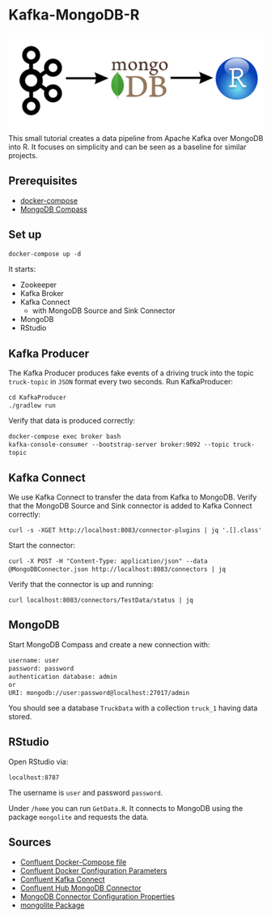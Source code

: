 # Kafka-MongoDB-R

![](image.png)
This small tutorial creates a data pipeline from Apache Kafka over MongoDB into R.
It focuses on simplicity and can be seen as a baseline for similar projects.

## Prerequisites

* [docker-compose](https://docs.docker.com/compose/install/)
* [MongoDB Compass](https://www.mongodb.com/try/download/compass)

## Set up
```
docker-compose up -d
```

It starts:
* Zookeeper
* Kafka Broker
* Kafka Connect
    * with MongoDB Source and Sink Connector
* MongoDB 
* RStudio

## Kafka Producer

The Kafka Producer produces fake events of a driving truck into the topic `truck-topic` in `JSON` format every two seconds.
Run KafkaProducer:
```
cd KafkaProducer
./gradlew run
```
Verify that data is produced correctly:
```
docker-compose exec broker bash
kafka-console-consumer --bootstrap-server broker:9092 --topic truck-topic
```

## Kafka Connect

We use Kafka Connect to transfer the data from Kafka to MongoDB.
Verify that the MongoDB Source and Sink connector is added to Kafka Connect correctly:
```
curl -s -XGET http://localhost:8083/connector-plugins | jq '.[].class'
```
Start the connector:
```
curl -X POST -H "Content-Type: application/json" --data @MongoDBConnector.json http://localhost:8083/connectors | jq
```
Verify that the connector is up and running:
```
curl localhost:8083/connectors/TestData/status | jq
```

## MongoDB 
Start MongoDB Compass and create a new connection with:
```
username: user
password: password
authentication database: admin
or
URI: mongodb://user:password@localhost:27017/admin
```
You should see a database `TruckData` with a collection `truck_1` having data stored.

## RStudio
Open RStudio via:
```
localhost:8787
```
The username is `user` and password `password`.

Under `/home` you can run `GetData.R`. It connects to MongoDB using the package `mongolite` and requests the data.

## Sources

* [Confluent Docker-Compose file](https://github.com/confluentinc/cp-all-in-one/blob/6.1.1-post/cp-all-in-one/docker-compose.yml)
* [Confluent Docker Configuration Parameters](https://docs.confluent.io/platform/current/installation/docker/config-reference.html)
* [Confluent Kafka Connect](https://docs.confluent.io/home/connect/userguide.html#installing-kconnect-plugins)
* [Confluent Hub MongoDB Connector](https://www.confluent.io/hub/mongodb/kafka-connect-mongodb)
* [MongoDB Connector Configuration Properties](https://docs.mongodb.com/kafka-connector/current/kafka-sink-properties/)
* [mongolite Package](https://cran.r-project.org/web/packages/mongolite/mongolite.pdf)
